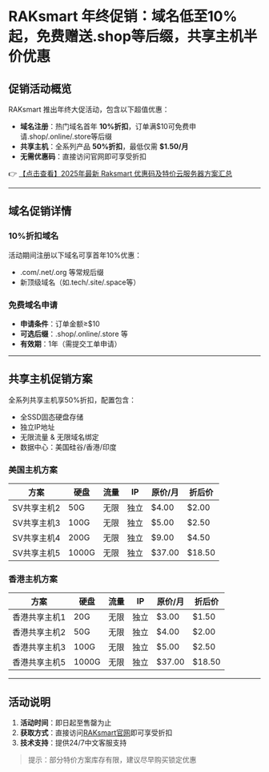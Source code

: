# RAKsmart 年终促销：域名低至10%起，免费赠送.shop等后缀，共享主机半价优惠

## 促销活动概览
RAKsmart 推出年终大促活动，包含以下超值优惠：
- **域名注册**：热门域名首年 **10%折扣**，订单满$10可免费申请.shop/.online/.store等后缀
- **共享主机**：全系列产品 **50%折扣**，最低仅需 **$1.50/月**
- **无需优惠码**：直接访问官网即可享受折扣

👉 [【点击查看】2025年最新 Raksmart 优惠码及特价云服务器方案汇总](https://bit.ly/raksmart)

---

## 域名促销详情
### 10%折扣域名
活动期间注册以下域名可享首年10%优惠：
- .com/.net/.org 等常规后缀
- 新顶级域名（如.tech/.site/.space等）

### 免费域名申请
- **申请条件**：订单金额≥$10
- **可选后缀**：.shop/.online/.store 等
- **有效期**：1年（需提交工单申请）

---

## 共享主机促销方案
全系列共享主机享50%折扣，配置包含：
- 全SSD固态硬盘存储
- 独立IP地址
- 无限流量 & 无限域名绑定
- 数据中心：美国硅谷/香港/印度

### 美国主机方案
| 方案        | 硬盘   | 流量     | IP    | 原价/月 | 折后价 |
|-------------|--------|----------|-------|---------|--------|
| SV共享主机2 | 50G    | 无限     | 独立  | $4.00   | $2.00  |
| SV共享主机3 | 100G   | 无限     | 独立  | $5.00   | $2.50  |
| SV共享主机4 | 200G   | 无限     | 独立  | $9.00   | $4.50  |
| SV共享主机5 | 1000G  | 无限     | 独立  | $37.00  | $18.50 |

### 香港主机方案
| 方案          | 硬盘   | 流量     | IP    | 原价/月 | 折后价 |
|---------------|--------|----------|-------|---------|--------|
| 香港共享主机1 | 20G    | 无限     | 独立  | $3.00   | $1.50  |
| 香港共享主机2 | 50G    | 无限     | 独立  | $4.00   | $2.00  |
| 香港共享主机3 | 100G   | 无限     | 独立  | $5.00   | $2.50  |
| 香港共享主机5 | 1000G  | 无限     | 独立  | $37.00  | $18.50 |

---

## 活动说明
1. **活动时间**：即日起至售罄为止
2. **获取方式**：直接访问[RAKsmart官网](https://bit.ly/raksmart)即可享受折扣
3. **技术支持**：提供24/7中文客服支持

> 提示：部分特价方案库存有限，建议尽早购买锁定优惠